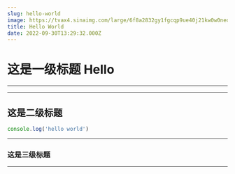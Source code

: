 ```yaml
---
slug: hello-world
image: https://tvax4.sinaimg.com/large/6f8a2832gy1fgcqp9ue40j21kw0w0neo.jpg
title: Hello World
date: 2022-09-30T13:29:32.000Z
---
```


# 这是一级标题 Hello

---

<hr class="!my-50" />

## 这是二级标题

```javascript
console.log('hello world')
```

---


<a name="fc3b7b80"></a>
### 这是三级标题

---

